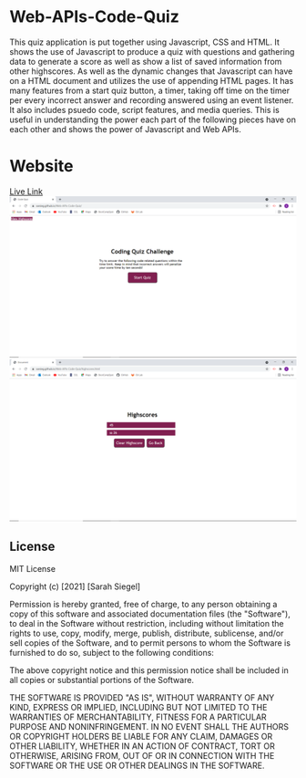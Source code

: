 # Web-APIs-Code-Quiz
This quiz application is put together using Javascript, CSS and HTML. It shows the use of Javascript to produce a quiz with questions and gathering data to generate a score as well as show a list of saved information from other highscores. As well as the dynamic changes that Javascript can have on a HTML document and utilizes the use of appending HTML pages. It has many features from a start quiz button, a timer, taking off time on the timer per every incorrect answer and recording answered using an event listener. It also includes psuedo code, script features, and media queries. This is useful in understanding the power each part of the following pieces have on each other and shows the power of Javascript and Web APIs.

# Website

[Live Link](https://sarsieg.github.io/Web-APIs-Code-Quiz/)
![Screenshot](/assets/images/screenshot1.png/)
![Screenshot](/assets/images/screenshot2.png/)

## License

MIT License

Copyright (c) [2021] [Sarah Siegel]

Permission is hereby granted, free of charge, to any person obtaining a copy
of this software and associated documentation files (the "Software"), to deal
in the Software without restriction, including without limitation the rights
to use, copy, modify, merge, publish, distribute, sublicense, and/or sell
copies of the Software, and to permit persons to whom the Software is
furnished to do so, subject to the following conditions:

The above copyright notice and this permission notice shall be included in all
copies or substantial portions of the Software.

THE SOFTWARE IS PROVIDED "AS IS", WITHOUT WARRANTY OF ANY KIND, EXPRESS OR
IMPLIED, INCLUDING BUT NOT LIMITED TO THE WARRANTIES OF MERCHANTABILITY,
FITNESS FOR A PARTICULAR PURPOSE AND NONINFRINGEMENT. IN NO EVENT SHALL THE
AUTHORS OR COPYRIGHT HOLDERS BE LIABLE FOR ANY CLAIM, DAMAGES OR OTHER
LIABILITY, WHETHER IN AN ACTION OF CONTRACT, TORT OR OTHERWISE, ARISING FROM,
OUT OF OR IN CONNECTION WITH THE SOFTWARE OR THE USE OR OTHER DEALINGS IN THE
SOFTWARE.
